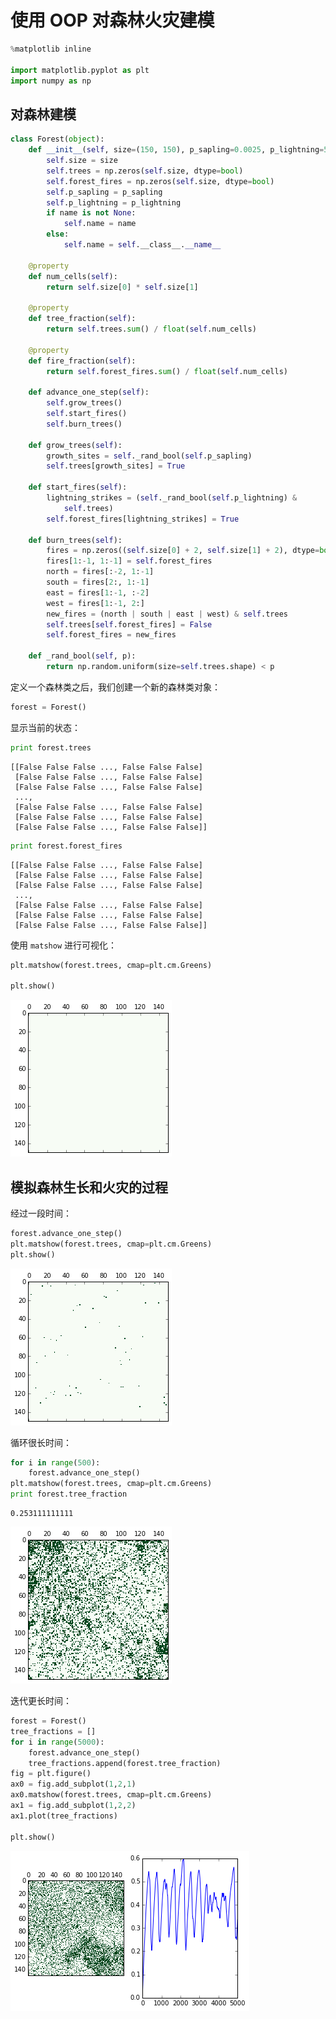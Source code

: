 # 使用 OOP 对森林火灾建模


```python
%matplotlib inline

import matplotlib.pyplot as plt
import numpy as np
```

## 对森林建模


```python
class Forest(object):
    def __init__(self, size=(150, 150), p_sapling=0.0025, p_lightning=5.e-6, name=None):
        self.size = size
        self.trees = np.zeros(self.size, dtype=bool)
        self.forest_fires = np.zeros(self.size, dtype=bool)
        self.p_sapling = p_sapling
        self.p_lightning = p_lightning
        if name is not None:
            self.name = name
        else:
            self.name = self.__class__.__name__

    @property
    def num_cells(self):
        return self.size[0] * self.size[1]

    @property
    def tree_fraction(self):
        return self.trees.sum() / float(self.num_cells)

    @property
    def fire_fraction(self):
        return self.forest_fires.sum() / float(self.num_cells)

    def advance_one_step(self):
        self.grow_trees()
        self.start_fires()
        self.burn_trees()

    def grow_trees(self):
        growth_sites = self._rand_bool(self.p_sapling)
        self.trees[growth_sites] = True

    def start_fires(self):
        lightning_strikes = (self._rand_bool(self.p_lightning) & 
            self.trees)
        self.forest_fires[lightning_strikes] = True
        
    def burn_trees(self):
        fires = np.zeros((self.size[0] + 2, self.size[1] + 2), dtype=bool)
        fires[1:-1, 1:-1] = self.forest_fires
        north = fires[:-2, 1:-1]
        south = fires[2:, 1:-1]
        east = fires[1:-1, :-2]
        west = fires[1:-1, 2:]
        new_fires = (north | south | east | west) & self.trees
        self.trees[self.forest_fires] = False
        self.forest_fires = new_fires

    def _rand_bool(self, p):
        return np.random.uniform(size=self.trees.shape) < p
```

定义一个森林类之后，我们创建一个新的森林类对象：


```python
forest = Forest()
```

显示当前的状态：


```python
print forest.trees
```

    [[False False False ..., False False False]
     [False False False ..., False False False]
     [False False False ..., False False False]
     ..., 
     [False False False ..., False False False]
     [False False False ..., False False False]
     [False False False ..., False False False]]
    


```python
print forest.forest_fires
```

    [[False False False ..., False False False]
     [False False False ..., False False False]
     [False False False ..., False False False]
     ..., 
     [False False False ..., False False False]
     [False False False ..., False False False]
     [False False False ..., False False False]]
    

使用 `matshow` 进行可视化：


```python
plt.matshow(forest.trees, cmap=plt.cm.Greens)

plt.show()
```


    
![png](08.02-using-oop-model-a-forest-fire_files/08.02-using-oop-model-a-forest-fire_10_0.png)
    


## 模拟森林生长和火灾的过程

经过一段时间：


```python
forest.advance_one_step()
plt.matshow(forest.trees, cmap=plt.cm.Greens)
plt.show()
```


    
![png](08.02-using-oop-model-a-forest-fire_files/08.02-using-oop-model-a-forest-fire_13_0.png)
    


循环很长时间：


```python
for i in range(500):
    forest.advance_one_step()
plt.matshow(forest.trees, cmap=plt.cm.Greens)
print forest.tree_fraction
```

    0.253111111111
    


    
![png](08.02-using-oop-model-a-forest-fire_files/08.02-using-oop-model-a-forest-fire_15_1.png)
    


迭代更长时间：


```python
forest = Forest()
tree_fractions = []
for i in range(5000):
    forest.advance_one_step()
    tree_fractions.append(forest.tree_fraction)
fig = plt.figure()
ax0 = fig.add_subplot(1,2,1)
ax0.matshow(forest.trees, cmap=plt.cm.Greens)
ax1 = fig.add_subplot(1,2,2)
ax1.plot(tree_fractions)

plt.show()
```


    
![png](08.02-using-oop-model-a-forest-fire_files/08.02-using-oop-model-a-forest-fire_17_0.png)
    

